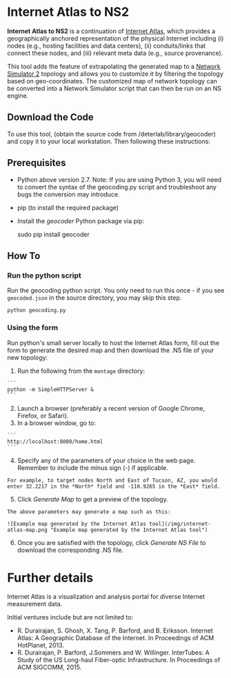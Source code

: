 # Internet Atlas to NS2

**Internet Atlas to NS2** is a continuation of [Internet Atlas](http://internetatlas.org/), which provides a geographically anchored representation of the physical Internet including (i) nodes (e.g., hosting facilities and data centers), (ii) conduits/links that connect these nodes, and (iii) relevant meta data (e.g., source provenance). 

This tool adds the feature of extrapolating the generated map to a [Network Simulator 2](http://www.isi.edu/nsnam/ns/) topology and allows you to customize it by filtering the topology based on geo-coordinates. The customized map of network topology can be converted into a Network Simulator script that can then be run on an NS engine.

## Download the Code

To use this tool, (obtain the source code from /deterlab/library/geocoder) and copy it to your local workstation. Then following these instructions:

## Prerequisites

- Python above version 2.7. Note: If you are using Python 3, you will need to convert the syntax of the geocoding.py script and troubleshoot any bugs the conversion may introduce.
- pip (to install the required package)
- Install the *geocoder* Python package via pip:

    sudo pip install geocoder

## How To

### Run the python script

Run the geocoding python script. You only need to run this once - if you see `geocoded.json` in the source directory, you may skip this step.

    python geocoding.py

### Using the form

Run python's small server locally to host the Internet Atlas form, fill out the form to generate the desired map and then download the .NS file of your new topology:

  1. Run the following from the `montage` directory:
  
    ```
    python -m SimpleHTTPServer &
    ```
  
  2. Launch a browser (preferably a recent version of Google Chrome, Firefox, or Safari).
  3. In a browser window, go to:
    
    ```
    http://localhost:8000/home.html
    ```
    
  4. Specify any of the parameters of your choice in the web page. Remember to include the minus sign (-) if applicable.
  
    For example, to target nodes North and East of Tucson, AZ, you would enter 32.2217 in the *North* field and -110.9265 in the *East* field.
  
  5. Click *Generate Map* to get a preview of the topology.
  
    The above parameters may generate a map such as this:
  
    ![Example map generated by the Internet Atlas tool](/img/internet-atlas-map.png "Example map generated by the Internet Atlas tool")
  
  6. Once you are satisfied with the topology, click *Generate NS File* to download the corresponding .NS file. 
  
# Further details

Internet Atlas is a visualization and analysis portal for diverse Internet measurement data.

Initial ventures include but are not limited to:

- R. Durairajan, S. Ghosh, X. Tang, P. Barford, and B. Eriksson. Internet Atlas: A Geographic Database of the Internet. In Proceedings of ACM HotPlanet, 2013.
- R. Durairajan, P. Barford, J.Sommers and W. Willinger. InterTubes: A Study of the US Long-haul Fiber-optic Infrastructure. In Proceedings of ACM SIGCOMM, 2015.
